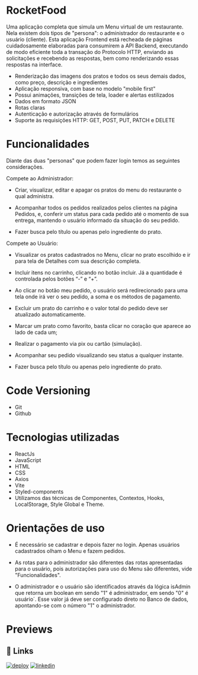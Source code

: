 
# RocketFood 
Uma aplicação completa que simula um Menu virtual de um restaurante. Nela existem dois tipos de "persona": o administrador do restaurante e o usuário (cliente).
Esta aplicação Frontend está recheada de páginas cuidadosamente elaboradas para consumirem a API Backend, executando de modo eficiente toda a transação do Protocolo HTTP, enviando as solicitações e recebendo as respostas, bem como renderizando essas respostas na interface.
- Renderização das imagens dos pratos e todos os seus demais dados, como preço, descrição e ingredientes
- Aplicação responsiva, com base no modelo "mobile first"
- Possui animações, transições de tela, loader e alertas estilizados
- Dados em formato JSON
- Rotas claras
- Autenticação e autorização através de formulários
- Suporte às requisições HTTP: GET, POST, PUT, PATCH e DELETE

# Funcionalidades
Diante das duas "personas" que podem fazer login temos as seguintes considerações.

Compete ao Administrador:
- Criar, visualizar, editar e apagar os pratos do menu do restaurante o qual administra.

- Acompanhar todos os pedidos realizados pelos clientes na página Pedidos, e, conferir um status para cada pedido até o momento de sua entrega, mantendo o usuário informado da situação do seu pedido.

- Fazer busca pelo título ou apenas pelo ingrediente do prato.

Compete ao Usuário:
- Visualizar os pratos cadastrados no Menu, clicar no prato escolhido e ir para tela de Detalhes com sua descrição completa.

- Incluir itens no carrinho, clicando no botão incluir. Já a quantidade é controlada pelos botões “-” e “+”.

- Ao clicar no botão meu pedido, o usuário será redirecionado para uma tela onde irá ver o seu pedido, a soma e os métodos de pagamento.

- Excluir um prato do carrinho e o valor total do pedido deve ser atualizado automaticamente.

- Marcar um prato como favorito, basta clicar no coração que aparece ao lado de cada um;

- Realizar o pagamento via pix ou cartão (simulação).

- Acompanhar seu pedido visualizando seu status a qualquer instante.

- Fazer busca pelo título ou apenas pelo ingrediente do prato.

# Code Versioning
- Git
- Github

# Tecnologias utilizadas
- ReactJs
- JavaScript
- HTML
- CSS
- Axios
- Vite
- Styled-components
- Utilizamos das técnicas de Componentes, Contextos, Hooks, LocalStorage, Style Global e Theme.

# Orientações de uso
- É necessário se cadastrar e depois fazer no login. Apenas usuários cadastrados olham o Menu e fazem pedidos.

- As rotas para o administrador são diferentes das rotas apresentadas para o usuário, pois autorizações para uso do Menu são diferentes, vide "Funcionalidades".

- O administrador e o usuário são identificados através da lógica isAdmin que retorna um boolean em sendo "1" é administrador, em sendo "0" é usuário´. Esse valor já deve ser configurado direto no Banco de dados, apontando-se com o número "1" o administrador.
# Previews


## 🔗 Links
[![deploy](https://img.shields.io/badge/deploy-00BFFF?style=for-the-badge&logo=cloud&logoColor=white)](https://rocketfood2023.netlify.app)
[![linkedin](https://img.shields.io/badge/linkedin-0A66C2?style=for-the-badge&logo=linkedin&logoColor=white)](https://www.linkedin.com/)


